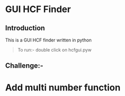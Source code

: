 
# GUI HCF Finder

## Introduction

This is a GUI HCF finder written in python



> To run:-
double click on hcfgui.pyw

## Challenge:-
# Add multi number function 
